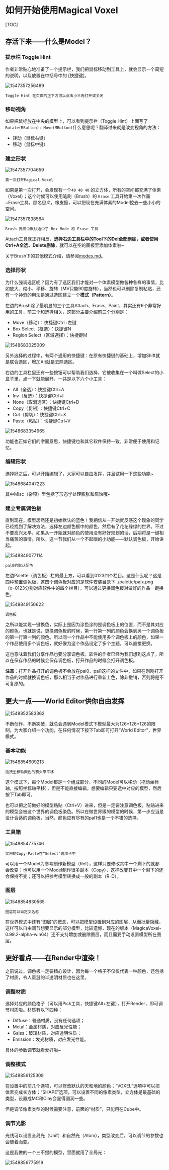 # 如何开始使用Magical Voxel

[TOC]

## 存活下来——什么是Model？

### 提示栏 Toggle Hint

作者非常贴心地准备了一个提示栏，我们把鼠标移动到工具上，就会显示一个简短的说明，以及放置在中括号中的 [快捷键]。

![1547357256489](readme.assets/1547357256489.png)

`Toggle Hint 在页面的正下方可以点击小三角打开或关闭`

### 移动视角

如果把鼠标放在中央的模型上，可以看到提示栏（Toggle Hint）上面写了`Rotate(RButton): Move(MButton)`什么意思呢？翻译过来就是改变视角的方法：

- 转动（鼠标右键）
- 移动（鼠标中键）

### 建立形状

![1547357704659](readme.assets/1547357704659.png)

`第一次打开Magical Voxel`

如果是第一次打开，会发现有一个`40 40 40` 的立方体，所有的空间都充满了体素（Voxel）；这个时候可以使用笔刷（Brush）的 `Erase` 工具开始第一次作画~Erase工具，顾名思义，橡皮擦，可以把现在充满体素的Model挖去一些小小的空间。

![1547357838564](readme.assets/1547357838564.png)

`Brush 界面中默认选中了 Box Mode 和 Erase 工具`

Attach工具就正好相反，**选择右边工具栏中的Tool下的Del全部删除，或者使用Ctrl+A全选、Delete删除**，就可以在空的画板里添加体素啦~

关于Brush下的其他模式介绍，请参阅[modes.md](./help/modes.md)。

### 选择形状

为什么强调选区呢？因为有了选区我们才能对一个体素模型做各种各样的事情，比如放大、缩小、平移、旋转（MV只能90度旋转），当然也可以删除复制粘贴，还有一个神奇的用法是通过选区建立一个**模式（Pattern）**。

左边的Brush除了最明显的三个工具Attach、Erase、Paint，其实还有6个非常好用的工具，前三个和选择相关，这部分主要介绍前三个分别是：

- Move（移动）：快捷键Ctrl+左键
- Box Select（框选）：快捷键N
- Region Select（区域选择）：快捷键M

![1548683025009](readme.assets/1548683025009.png)

另外选择的过程中，有两个通用的快捷键：在原有快捷键的基础上，增加Shift就是联合选区，增加Alt就是去除选区。

右边的工具栏里还有一些按钮可以帮助我们选择，它被收集在一个叫做Select的小盒子里，点一下就能展开，一共是以下六个小工具：

- All（全选）：快捷键Ctrl+A
- Inv（反选）：快捷键Ctrl+I
- None（取消选区）：快捷键Ctrl+D
- Copy（复制）：快捷键Ctrl+C
- Cut（剪切）：快捷键Ctrl+X
- Paste（粘贴）：快捷键Ctrl+V

![1548683354965](readme.assets/1548683354965.png)

功能也正如它们的字面意思，快捷键也和其它软件保持一致，非常便于使用和记忆。

### 编辑形状

选择好之后，可以开始编辑了，大家可以自由发挥，并且试用一下这些功能~

![1548684047223](readme.assets/1548684047223.png)

其中Misc（杂项）里包括了形态学处理膨胀和腐蚀哦~

### 建立专属调色板

直到现在，模型居然还是初始默认的蓝色！我相信从一开始就反感这个现象的同学已经找到了解决方法，选择左边颜色框中的颜色，然后有了花花绿绿的世界。不过不要高兴太早，如果从一开始就对颜色的使用没有好好规划的话，后期将是一键相当痛苦的事情。所以，这一节我们从一个不起眼的小功能——默认调色板，开始讲起。

![1548849077114](readme.assets/1548849077114.png)

`pal0的默认配色`

左边Palette（调色板）栏的最上方，可以看到0123四个栏目。这是什么呢？这是四种预置调色板，这四个调色板对应的是软件安装目录下 ./palette/palx.png （x=0123分别对应软件中的四个栏目），可以通过更换调色板对做好的作品一键换色。

![1548849150622](readme.assets/1548849150622.png)

`调色板`

之所以能实现一键换色，实际上是因为涂色涂的是调色板上的位置，而不是其对应的颜色。也就是说，更换调色板的时候，第一行第一列的颜色会换到另一个调色板的第一行第一列的颜色。所以同一个作品中不能使用多个调色板上的颜色，如果一个作品使用多个调色板，就好像为这个作品设定了多个主题，可以直接更换。

这也意味着我们分享作品也要分享调色板。软件的作者已经为我们想到这点了，所以在保存作品的时候会保存调色板，打开作品的时候会打开调色板。

**注意**：打开作品打开的调色板不会放在pal0、pal1这样的文件中，如果在刚刚打开作品的时候就换调色板，那么相当于对作品进行重新上色，除非撤销，否则将是不可复原的。

## 更大一点——World Editor供你自由发挥

![1548852583362](readme.assets/1548852583362.png)

不断创作、不断突破，就总会遇到Model模式下模型最大为126\*126\*126的限制，为大家介绍一个功能，在任何情况下按下Tab即可打开“World Editor”，世界模式。

### 基本功能

![1548854609213](readme.assets/1548854609213.png)

`拖拽坐标轴颜色的箭头来平移`

这个模式下，每个Model都是一个组成部分，不同的Model可以移动（拖动坐标轴，按照坐标轴平移），但是不能直接编辑。想要编辑只要选中对应的模型，然后按下Tab即可。

也可以把之前做好的模型粘贴（Ctrl+V）进来，但是一定要注意调色板，粘贴进来的模型会被这个世界的调色板染色。所以在做世界级的模型的时候，第一步应当是设计合适的调色板，当然，颜色应有尽有的pal1也是一个不错的选择。

### 工具箱

![1548854775746](readme.assets/1548854775746.png)

`实用的Copy-Paste在“Select”选项卡中`

可以用一个Model为参考制作新模型（Ref），这样只要修改其中一个剩下的就都会改变；也可以用一个Model制作很多副本（Copy），这样改变其中一个剩下的还会保持不变；还可以把参考模型转换成一般的副本（R-D）。

### 图层

![1548854830565](readme.assets/1548854830565.png)

`图层可以自定义名称`

在世界模式中还有“图层”的概念，可以把模型设置到对应的图层，从而批量隐藏，这样可以自由调节想要显示的部分模型，比较遗憾，现在的版本（MagicaVoxel-0.99.2-alpha-win64）还不支持增加或删除图层，而且需要手动设置模型所在图层。

## 更好看点——在Render中渲染！

之前说过，调色板一定要精心设计，因为每一个格子不仅仅代表一种颜色，还包括了材质，令人垂涎的半透明材质也在这里。

### 调整材质

选择对应的颜色格子（可以用Pick工具，快捷键Alt+左键），打开Render，即可调节材质啦。材质有以下四种：

* Diffuse：普通材质，没有任何选项；
* Metal：金属材质，对应反光性能；
* Galss：玻璃材质，对应透明性质；
* Emission：发光材质，对应发光性能。

具体的参数调节就看爱好啦~

### 调整模式

![1548856125309](readme.assets/1548856125309.png)

在设置中的前几个选项，可以修改默认的天和地的颜色；“VOXEL”选项中可以把体素变成长方体；“SHAPE”选项，可以设置不同的像素类型，立方体是最基础的类型，设置成MC和Clay会显得圆润一些。

但是调节像素类型的时候需要注意，前面的“材质”，只能用在Cube中。

### 调节光影

光线可以设置全局光（Unif）和自然光（Atom），类型改变后，可以调节的参数也会随着而变。

这是我做的一个三不猴的模型，里面就用了全局光：

![1548856775919](readme.assets/1548856775919.png)
